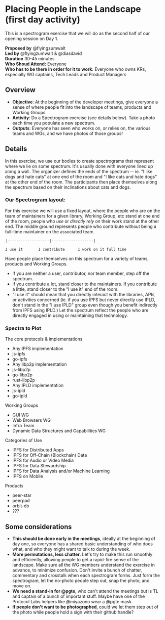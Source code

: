 # Placing People in the Landscape (first day activity)

This is a spectrogram exercise that we will do as the second half of our opening session on Day 1.

**Proposed by** @flyingzumwalt  
**Led by** @flyingzumwalt & @diasdavid  
**Duration** 30-45 minutes  
**Who Shoud Attend:** Everyone  
**Who has to be there in order for it to work:** Everyone who owns KRs, especially WG captains, Tech Leads and Product Managers

## Overview

- **Objective**: At the beginning of the developer meetings, give everyone a sense of where people fit into the landscape of teams, products and Working Groups
- **Activity**: Do a Spectrogram exercise (see details below). Take a photo each time you populate a new spectrum.
- **Outputs**: Everyone has seen who works on, or relies on, the various teams and WGs, and we have photos of those groups!

## Details

In this exercise, we use our bodies to create spectrograms that represent where we lie on some spectrum. It's usually done with everyone lined up along a wall. The organizer defines the ends of the spectrum -- ie. "I like dogs and hate cats" at one end of the room and "I like cats and hate dogs" at the other end of the room. The participants then place themselves along the spectrum based on their inclinations about cats and dogs. 

### Our Spectrogram layout:

For this exercise we will use a fixed layout, where the people who are on the team of maintainers for a given library, Working Group, etc stand at one end of the room, people who _use_ or _directly rely on_ their work stand at the other end. The middle ground represents people who contribute without being a full-time maintainer on the associated team.

    |-------------------|-------------------|

    I use it       I contribute      I work on it full time

Have people place themselves on this spectrum for a variety of teams, products and Working Groups. 
- If you are neither a user, contributor, nor team member, step off the spectrum.
- If you contribute a lot, stand closer to the maintainers. If you contribute a little, stand closer to the "I use it" end of the room.
- "I use it" should mean that you directly interact with the libraries, APIs, or activities concerned (ie. if you use IPFS but never directly use IPLD, don't stand in the "I use IPLD" group even though you benefit indirectly from IPFS using IPLD.) Let the spectrum reflect the people who are directly engaged in using or maintaining that technology.

### Spectra to Plot

The core protocols & implementations
- Any IPFS implementation
- js-ipfs
- go-ipfs 
- Any libp2p implementation
- js-libp2p
- go-libp2p 
- rust-libp2p
- Any IPLD implementation
- js-ipld 
- go-ipld 

Working Groups
- GUI WG
- Web Browsers WG
- Infra Team 
- Dynamic Data Structures and Capabilities WG

Categories of Use
- IPFS for Distributed Apps
- IPFS for Off-Chain (Blockchain) Data
- IPFS for Audio or Video Media
- IPFS for Data Stewardship
- IPFS for Data Analysis and/or Machine Learning
- IPFS on Mobile

Products
- peer-star
- peerpad 
- orbit-db
- ??? 

## Some considerations

- **This should be done early in the meetings**, ideally at the beginning of day one, so everyone has a shared basic understanding of who does what, and who they might want to talk to during the week.
- **More permutations, less chatter.** Let's try to make this run smoothly and efficiently, allowing people to get a rapid-fire sense of the landscape. Make sure all the WG members understand the exercise in advance, to minimize confusion. Don't invite a bunch of chatter, commentary and crosstalk when each spectrogram forms. Just form the spectrogram, let the no-photo people step out, snap the photo, and move on.
- **We need a stand-in for @pgte**, who can't attend the meetings but is TL and captain of a bunch of important stuff. Maybe have one of the Protocol Labs helpers like @miyazono wear a @pgte mask.
- **If people don't want to be photographed**, could we let them step out of the photo while people hold a sign with their github handle?

